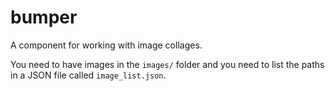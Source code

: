# bumper

A component for working with image collages.

You need to have images in the `images/` folder and you need to list the paths in a JSON file called `image_list.json`.

